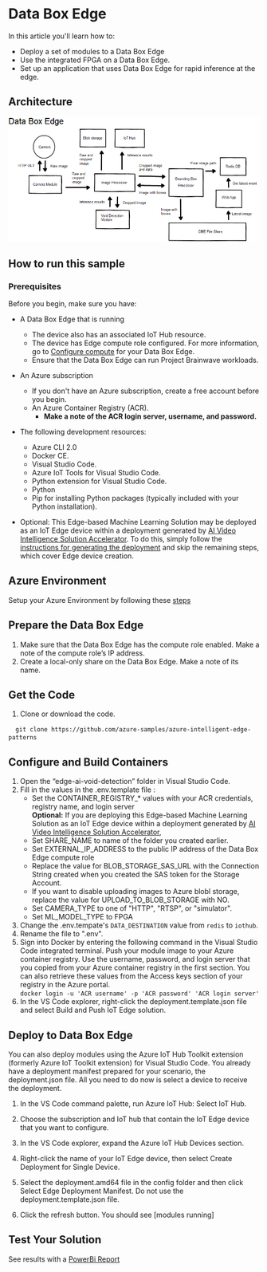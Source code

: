 # Data Box Edge

In this article you'll learn how to:
  - Deploy a set of modules to a Data Box Edge
  - Use the integrated FPGA on a Data Box Edge.
  - Set up an application that uses Data Box Edge for rapid inference at
    the edge.

## Architecture

![](edgeai-media/media/image1.png)

## How to run this sample
### Prerequisites
Before you begin, make sure you have:
  - A Data Box Edge that is running
      - The device also has an associated IoT Hub resource.
      - The device has Edge compute role configured. For more
        information, go to [<span class="underline">Configure
        compute</span>](https://docs.microsoft.com/en-us/azure/databox-online/data-box-edge-deploy-configure-compute#configure-compute) for
        your Data Box Edge.
      - Ensure that the Data Box Edge can run Project Brainwave
        workloads.

  - An Azure subscription
      - If you don't have an Azure subscription, create a free account
        before you begin.
      - An Azure Container Registry (ACR).
          - **Make a note of the ACR login server, username, and
            password.**
  - The following development resources:
      - Azure CLI 2.0    
      - Docker CE.    
      - Visual Studio Code.    
      - Azure IoT Tools for Visual Studio Code.    
      - Python extension for Visual Studio Code.    
      - Python    
      - Pip for installing Python packages (typically included with your
        Python installation).
  - Optional: This Edge-based Machine Learning Solution may be deployed as
        an IoT Edge device within a deployment generated by 
		[AI Video Intelligence Solution Accelerator](https://github.com/Azure-Samples/AI-Video-Intelligence-Solution-Accelerator). To do this, simply
		follow the [instructions for generating the deployment](https://github.com/Azure-Samples/AI-Video-Intelligence-Solution-Accelerator#deploy-the-ai-video-intelligence-solution-accelerator)
		and skip the remaining steps, which cover Edge device creation.

## Azure Environment
Setup your Azure Environment by following these [steps](./azure-resources.md)

## Prepare the Data Box Edge

1.  Make sure that the Data Box Edge has the compute role enabled. Make
    a note of the compute role’s IP address.
2.  Create a local-only share on the Data Box Edge. Make a note of its
    name.

## Get the Code

1.  Clone or download the code.
```
  git clone https://github.com/azure-samples/azure-intelligent-edge-patterns
```
## Configure and Build Containers
1.  Open the “edge-ai-void-detection” folder in Visual Studio Code.
1.  Fill in the values in the .env.template file :
    * Set the CONTAINER_REGISTRY_* values with your ACR credentials, 	registry name, and login server<br/>
	**Optional:** If you are deploying  this Edge-based Machine Learning Solution as an
	IoT Edge device within a deployment generated by 
		[AI Video Intelligence Solution Accelerator](https://github.com/Azure-Samples/AI-Video-Intelligence-Solution-Accelerator), 
    * Set SHARE_NAME to name of the folder you created earlier.
    * Set EXTERNAL_IP_ADDRESS to the public IP address of the Data Box Edge compute role
    * Replace the value for BLOB_STORAGE_SAS_URL with the Connection String created when you created the SAS token for the Storage Account.
    * If you want to disable uploading images to Azure blobl storage, replace the value for UPLOAD_TO_BLOB_STORAGE with NO.
    * Set CAMERA_TYPE to one of "HTTP", "RTSP", or "simulator".
    * Set ML_MODEL_TYPE to FPGA
1. Change the .env.tempate's `DATA_DESTINATION` value from `redis` to `iothub`.
1.  Rename the file to ".env".
1.  Sign into Docker by entering the following command in the Visual
    Studio Code integrated terminal. Push your module image to your
    Azure container registry. Use the username, password, and login
    server that you copied from your Azure container registry in the
    first section. You can also retrieve these values from the Access
    keys section of your registry in the Azure portal.    
`docker login -u 'ACR username' -p 'ACR password' 'ACR login
        server'`
1.  In the VS Code explorer, right-click the deployment.template.json
    file and select Build and Push IoT Edge solution.

## Deploy to Data Box Edge

You can also deploy modules using the Azure IoT Hub Toolkit extension
(formerly Azure IoT Toolkit extension) for Visual Studio Code. You
already have a deployment manifest prepared for your scenario, the
deployment.json file. All you need to do now is select a device to
receive the deployment.

1.  In the VS Code command palette, run Azure IoT Hub: Select IoT Hub.

2.  Choose the subscription and IoT hub that contain the IoT Edge device
    that you want to configure.

3.  In the VS Code explorer, expand the Azure IoT Hub Devices section.

4.  Right-click the name of your IoT Edge device, then select Create
    Deployment for Single Device.

5.  Select the deployment.amd64 file in the config folder and then click
    Select Edge Deployment Manifest. Do not use the
    deployment.template.json file.

6.  Click the refresh button. You should see \[modules running\]

## Test Your Solution

See results with a [PowerBi Report](../PowerBi/PowerBi.md)